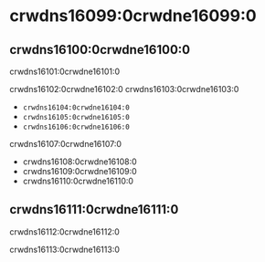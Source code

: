 # crwdns16099:0crwdne16099:0

## crwdns16100:0crwdne16100:0

crwdns16101:0crwdne16101:0

crwdns16102:0crwdne16102:0 crwdns16103:0crwdne16103:0

- `crwdns16104:0crwdne16104:0`
- `crwdns16105:0crwdne16105:0`
- `crwdns16106:0crwdne16106:0`

crwdns16107:0crwdne16107:0

- crwdns16108:0crwdne16108:0
- crwdns16109:0crwdne16109:0
- crwdns16110:0crwdne16110:0

## crwdns16111:0crwdne16111:0

crwdns16112:0crwdne16112:0

crwdns16113:0crwdne16113:0